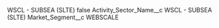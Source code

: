 <?xml version="1.0" encoding="UTF-8"?>
<CustomMetadata xmlns="http://soap.sforce.com/2006/04/metadata" xmlns:xsi="http://www.w3.org/2001/XMLSchema-instance" xmlns:xsd="http://www.w3.org/2001/XMLSchema">
    <label>WSCL - SUBSEA (SLTE)</label>
    <protected>false</protected>
    <values>
        <field>Activity_Sector_Name__c</field>
        <value xsi:type="xsd:string">WSCL - SUBSEA (SLTE)</value>
    </values>
    <values>
        <field>Market_Segment__c</field>
        <value xsi:type="xsd:string">WEBSCALE</value>
    </values>
</CustomMetadata>
